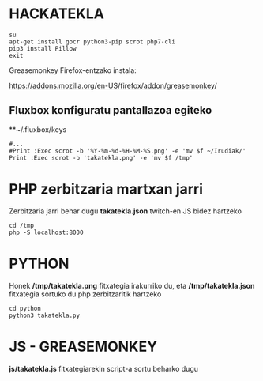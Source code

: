 # HACKATEKLA

```
su
apt-get install gocr python3-pip scrot php7-cli
pip3 install Pillow
exit
```

Greasemonkey Firefox-entzako instala:

https://addons.mozilla.org/en-US/firefox/addon/greasemonkey/

## Fluxbox konfiguratu pantallazoa egiteko

**~/.fluxbox/keys

```
#...
#Print :Exec scrot -b '%Y-%m-%d-%H-%M-%S.png' -e 'mv $f ~/Irudiak/'
Print :Exec scrot -b 'takatekla.png' -e 'mv $f /tmp'
```

# PHP zerbitzaria martxan jarri

Zerbitzaria jarri behar dugu **takatekla.json** twitch-en JS bidez hartzeko
```
cd /tmp
php -S localhost:8000
```

# PYTHON

Honek **/tmp/takatekla.png** fitxategia irakurriko du, eta **/tmp/takatekla.json** fitxategia sortuko du php zerbitzaritik hartzeko

```
cd python
python3 takatekla.py
```

# JS - GREASEMONKEY

**js/takatekla.js** fitxategiarekin script-a sortu beharko dugu